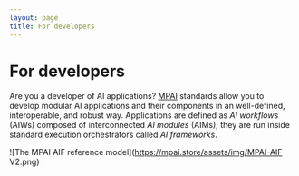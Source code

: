 ```yaml
---
layout: page
title: For developers
---
```


# For developers

Are you a developer of AI applications? [MPAI](https://mpai.community) standards allow you to develop modular AI applications and their components in an well-defined, interoperable, and robust way. Applications are defined as _AI workflows_ (AIWs) composed of interconnected _AI modules_ (AIMs); they are run inside standard execution orchestrators called _AI frameworks_. 

![The MPAI AIF reference model](https://mpai.store/assets/img/MPAI-AIF V2.png)


